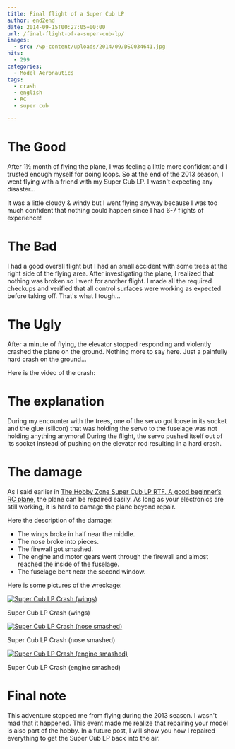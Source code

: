 ```yaml
---
title: Final flight of a Super Cub LP
author: end2end
date: 2014-09-15T00:27:05+00:00
url: /final-flight-of-a-super-cub-lp/
images:
  - src: /wp-content/uploads/2014/09/DSC034641.jpg
hits:
  - 299
categories:
  - Model Aeronautics
tags:
  - crash
  - english
  - RC
  - super cub

---
```

# The Good

After 1½ month of flying the plane, I was feeling a little more confident and I trusted enough myself for doing loops.  So at the end of the 2013 season, I went flying with a friend with my Super Cub LP. I wasn't expecting any disaster...  

It was a little cloudy & windy but I went flying anyway because I was too much confident that nothing could happen since I had 6-7 flights of experience!<br /> 

# The Bad

I had a good overall flight but I had an small accident with some trees at the right side of the flying area. After investigating the plane, I realized that nothing was broken so I went for another flight. I made all the required checkups and verified that all control surfaces were working as expected before taking off. That's what I tough...

# The Ugly

After a minute of flying, the elevator stopped responding and violently crashed the plane on the ground. Nothing more to say here. Just a painfully hard crash on the ground...

Here is the video of the crash:



# The explanation

During my encounter with the trees, one of the servo got loose in its socket and the glue (silicon) that was holding the servo to the fuselage was not holding anything anymore! During the flight, the servo pushed itself out of its socket instead of pushing on the elevator rod resulting in a hard crash.

# The damage

As I said earlier in [The Hobby Zone Super Cub LP RTF. A good beginner’s RC plane](/the-hobby-zone-super-cub-lp-rtf-a-good-beginners-rc-plane/), the plane can be repaired easily. As long as your electronics are still working, it is hard to damage the plane beyond repair.

Here the description of the damage:

  * The wings broke in half near the middle.
  * The nose broke into pieces.
  * The firewall got smashed.
  * The engine and motor gears went through the firewall and almost reached the inside of the fuselage.
  * The fuselage bent near the second window.

Here is some pictures of the wreckage:

[![Super Cub LP Crash (wings)](http://www.end2endzone.com/wp-content/uploads/2014/09/DSC034641.jpg)](http://www.end2endzone.com/wp-content/uploads/2014/09/DSC034641.jpg)

Super Cub LP Crash (wings)

[![Super Cub LP Crash (nose smashed)](http://www.end2endzone.com/wp-content/uploads/2014/09/DSC03466.jpg)](http://www.end2endzone.com/wp-content/uploads/2014/09/DSC03466.jpg)

Super Cub LP Crash (nose smashed)

[![Super Cub LP Crash (engine smashed)](http://www.end2endzone.com/wp-content/uploads/2014/09/DSC03468.jpg)](http://www.end2endzone.com/wp-content/uploads/2014/09/DSC03468.jpg)

Super Cub LP Crash (engine smashed)

# Final note

This adventure stopped me from flying during the 2013 season. I wasn't mad that it happened. This event made me realize that repairing your model is also part of the hobby. In a future post, I will show you how I repaired everything to get the Super Cub LP back into the air.
